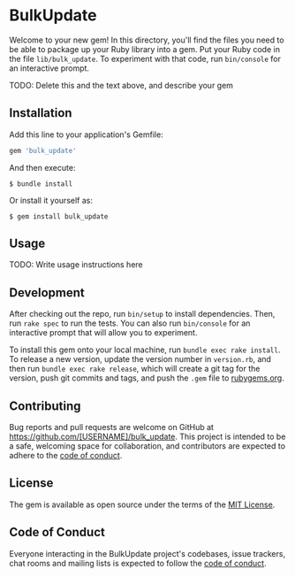 # BulkUpdate

Welcome to your new gem! In this directory, you'll find the files you need to be able to package up your Ruby library into a gem. Put your Ruby code in the file `lib/bulk_update`. To experiment with that code, run `bin/console` for an interactive prompt.

TODO: Delete this and the text above, and describe your gem

## Installation

Add this line to your application's Gemfile:

```ruby
gem 'bulk_update'
```

And then execute:

    $ bundle install

Or install it yourself as:

    $ gem install bulk_update

## Usage

TODO: Write usage instructions here

## Development

After checking out the repo, run `bin/setup` to install dependencies. Then, run `rake spec` to run the tests. You can also run `bin/console` for an interactive prompt that will allow you to experiment.

To install this gem onto your local machine, run `bundle exec rake install`. To release a new version, update the version number in `version.rb`, and then run `bundle exec rake release`, which will create a git tag for the version, push git commits and tags, and push the `.gem` file to [rubygems.org](https://rubygems.org).

## Contributing

Bug reports and pull requests are welcome on GitHub at https://github.com/[USERNAME]/bulk_update. This project is intended to be a safe, welcoming space for collaboration, and contributors are expected to adhere to the [code of conduct](https://github.com/[USERNAME]/bulk_update/blob/master/CODE_OF_CONDUCT.md).


## License

The gem is available as open source under the terms of the [MIT License](https://opensource.org/licenses/MIT).

## Code of Conduct

Everyone interacting in the BulkUpdate project's codebases, issue trackers, chat rooms and mailing lists is expected to follow the [code of conduct](https://github.com/[USERNAME]/bulk_update/blob/master/CODE_OF_CONDUCT.md).
